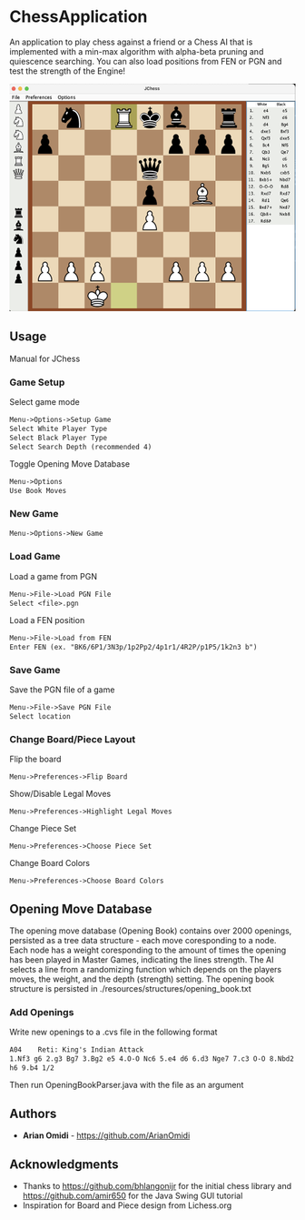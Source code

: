 # ChessApplication

An application to play chess against a friend or a Chess AI that is implemented with a min-max algorithm with alpha-beta pruning and quiescence searching. You can also load positions from FEN or PGN and test the strength of the Engine!

<img src="./Chess/resources/screenshots/JChess_TheOperaGame.png?raw=true" height="400">

## Usage

Manual for JChess

### Game Setup

Select game mode 

```
Menu->Options->Setup Game
Select White Player Type
Select Black Player Type
Select Search Depth (recommended 4)
```

Toggle Opening Move Database

```
Menu->Options
Use Book Moves
```

### New Game

```
Menu->Options->New Game
```

### Load Game

Load a game from PGN

```
Menu->File->Load PGN File
Select <file>.pgn
```

Load a FEN position

```
Menu->File->Load from FEN
Enter FEN (ex. "BK6/6P1/3N3p/1p2Pp2/4p1r1/4R2P/p1P5/1k2n3 b")
```

### Save Game

Save the PGN file of a game

```
Menu->File->Save PGN File
Select location
```

### Change Board/Piece Layout

Flip the board

```
Menu->Preferences->Flip Board
```

Show/Disable Legal Moves

```
Menu->Preferences->Highlight Legal Moves
```

Change Piece Set

```
Menu->Preferences->Choose Piece Set
```

Change Board Colors

```
Menu->Preferences->Choose Board Colors
```

## Opening Move Database

The opening move database (Opening Book) contains over 2000 openings, persisted as a tree data structure - each move coresponding to a node. Each node has a weight coresponding to the amount of times the opening has been played in Master Games, indicating the lines strength. The AI selects a line from a randomizing function which depends on the players moves, the weight, and the depth (strength) setting. The opening book structure is persisted in ./resources/structures/opening_book.txt

### Add Openings

Write new openings to a .cvs file in the following format

```
A04    Reti: King's Indian Attack
1.Nf3 g6 2.g3 Bg7 3.Bg2 e5 4.O-O Nc6 5.e4 d6 6.d3 Nge7 7.c3 O-O 8.Nbd2 h6 9.b4 1/2
```

Then run OpeningBookParser.java with the file as an argument


## Authors

* **Arian Omidi** - https://github.com/ArianOmidi


## Acknowledgments

* Thanks to https://github.com/bhlangonijr for the initial chess library and https://github.com/amir650 for the Java Swing GUI tutorial
* Inspiration for Board and Piece design from Lichess.org

